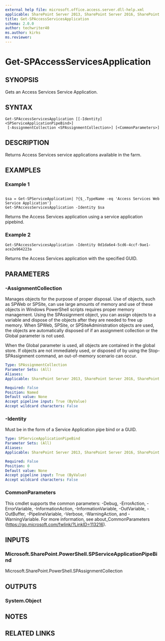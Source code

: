 ```yaml
---
external help file: microsoft.office.access.server.dll-help.xml
applicable: SharePoint Server 2013, SharePoint Server 2016, SharePoint Server 2019
title: Get-SPAccessServicesApplication
schema: 2.0.0
author: techwriter40
ms.author: kirks
ms.reviewer:
---
```


# Get-SPAccessServicesApplication

## SYNOPSIS

Gets an Access Services Service Application.


## SYNTAX

```
Get-SPAccessServicesApplication [[-Identity] <SPServiceApplicationPipeBind>]
 [-AssignmentCollection <SPAssignmentCollection>] [<CommonParameters>]
```

## DESCRIPTION

Returns Access Services service applications available in the farm.


## EXAMPLES

### Example 1 
```

$sa = Get-SPServiceApplication| ?{$_.TypeName -eq 'Access Services Web Service Application'}
Get-SPAccessServicesApplication -Identity $sa

```
Returns the Access Services application using a service application pipebind.

### Example 2 
```
Get-SPAccessServicesApplication -Identity 0d1da6e4-5cd6-4ccf-9ae1-ace2e964223a
```

Returns the Access Services application with the specified GUID.


## PARAMETERS

### -AssignmentCollection

Manages objects for the purpose of proper disposal. Use of objects, such as SPWeb or SPSite, can use large amounts of memory and use of these objects in Windows PowerShell scripts requires proper memory management. Using the SPAssignment object, you can assign objects to a variable and dispose of the objects after they are needed to free up memory. When SPWeb, SPSite, or SPSiteAdministration objects are used, the objects are automatically disposed of if an assignment collection or the Global parameter is not used.

When the Global parameter is used, all objects are contained in the global store. If objects are not immediately used, or disposed of by using the Stop-SPAssignment command, an out-of-memory scenario can occur.

```yaml
Type: SPAssignmentCollection
Parameter Sets: (All)
Aliases: 
Applicable: SharePoint Server 2013, SharePoint Server 2016, SharePoint Server 2019

Required: False
Position: Named
Default value: None
Accept pipeline input: True (ByValue)
Accept wildcard characters: False
```

### -Identity

Must be in the form of a Service Application pipe bind or a GUID.


```yaml
Type: SPServiceApplicationPipeBind
Parameter Sets: (All)
Aliases: 
Applicable: SharePoint Server 2013, SharePoint Server 2016, SharePoint Server 2019

Required: False
Position: 0
Default value: None
Accept pipeline input: True (ByValue)
Accept wildcard characters: False
```

### CommonParameters
This cmdlet supports the common parameters: -Debug, -ErrorAction, -ErrorVariable, -InformationAction, -InformationVariable, -OutVariable, -OutBuffer, -PipelineVariable, -Verbose, -WarningAction, and -WarningVariable. For more information, see about_CommonParameters (https://go.microsoft.com/fwlink/?LinkID=113216).

## INPUTS

### Microsoft.SharePoint.PowerShell.SPServiceApplicationPipeBind
Microsoft.SharePoint.PowerShell.SPAssignmentCollection

## OUTPUTS

### System.Object

## NOTES

## RELATED LINKS

